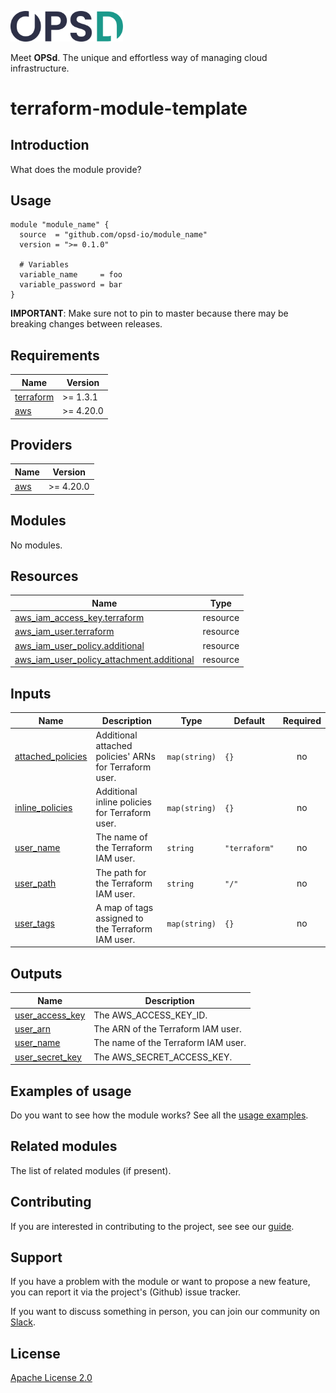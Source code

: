 <a href="https://www.opsd.io" target="_blank"><img alt="OPSd" src=".github/img/OPSD_logo.svg" width="180px"></a>

Meet **OPSd**. The unique and effortless way of managing cloud infrastructure.

# terraform-module-template

## Introduction

What does the module provide?

## Usage

```hcl
module "module_name" {
  source  = "github.com/opsd-io/module_name"
  version = ">= 0.1.0"

  # Variables
  variable_name     = foo
  variable_password = bar
}
```

**IMPORTANT**: Make sure not to pin to master because there may be breaking changes between releases.

<!-- BEGIN_TF_DOCS -->
## Requirements

| Name | Version |
|------|---------|
| <a name="requirement_terraform"></a> [terraform](#requirement\_terraform) | >= 1.3.1 |
| <a name="requirement_aws"></a> [aws](#requirement\_aws) | >= 4.20.0 |

## Providers

| Name | Version |
|------|---------|
| <a name="provider_aws"></a> [aws](#provider\_aws) | >= 4.20.0 |

## Modules

No modules.

## Resources

| Name | Type |
|------|------|
| [aws_iam_access_key.terraform](https://registry.terraform.io/providers/hashicorp/aws/latest/docs/resources/iam_access_key) | resource |
| [aws_iam_user.terraform](https://registry.terraform.io/providers/hashicorp/aws/latest/docs/resources/iam_user) | resource |
| [aws_iam_user_policy.additional](https://registry.terraform.io/providers/hashicorp/aws/latest/docs/resources/iam_user_policy) | resource |
| [aws_iam_user_policy_attachment.additional](https://registry.terraform.io/providers/hashicorp/aws/latest/docs/resources/iam_user_policy_attachment) | resource |

## Inputs

| Name | Description | Type | Default | Required |
|------|-------------|------|---------|:--------:|
| <a name="input_attached_policies"></a> [attached\_policies](#input\_attached\_policies) | Additional attached policies' ARNs for Terraform user. | `map(string)` | `{}` | no |
| <a name="input_inline_policies"></a> [inline\_policies](#input\_inline\_policies) | Additional inline policies for Terraform user. | `map(string)` | `{}` | no |
| <a name="input_user_name"></a> [user\_name](#input\_user\_name) | The name of the Terraform IAM user. | `string` | `"terraform"` | no |
| <a name="input_user_path"></a> [user\_path](#input\_user\_path) | The path for the Terraform IAM user. | `string` | `"/"` | no |
| <a name="input_user_tags"></a> [user\_tags](#input\_user\_tags) | A map of tags assigned to the Terraform IAM user. | `map(string)` | `{}` | no |

## Outputs

| Name | Description |
|------|-------------|
| <a name="output_user_access_key"></a> [user\_access\_key](#output\_user\_access\_key) | The AWS\_ACCESS\_KEY\_ID. |
| <a name="output_user_arn"></a> [user\_arn](#output\_user\_arn) | The ARN of the Terraform IAM user. |
| <a name="output_user_name"></a> [user\_name](#output\_user\_name) | The name of the Terraform IAM user. |
| <a name="output_user_secret_key"></a> [user\_secret\_key](#output\_user\_secret\_key) | The AWS\_SECRET\_ACCESS\_KEY. |
<!-- END_TF_DOCS -->

## Examples of usage

Do you want to see how the module works? See all the [usage examples](examples).

## Related modules

The list of related modules (if present).

## Contributing

If you are interested in contributing to the project, see see our [guide](https://github.com/opsd-io/contribution).

## Support

If you have a problem with the module or want to propose a new feature, you can report it via the project's (Github) issue tracker.

If you want to discuss something in person, you can join our community on [Slack](https://join.slack.com/t/opsd-community/signup).

## License

[Apache License 2.0](LICENSE)

